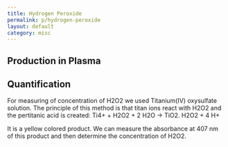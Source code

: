 ```yaml
---
title: Hydrogen Peroxide
permalink: p/hydrogen-peroxide
layout: default
category: misc
---
```


Production in Plasma
--------------------

Quantification
--------------

For measuring of concentration of H2O2 we used Titanium(IV) oxysulfate solution. The principle of this method is that titan ions react with H2O2 and the pertitanic acid is created: Ti4+ + H2O2 + 2 H2O → TiO2. H2O2 + 4 H+

It is a yellow colored product. We can measure the absorbance at 407 nm of this product and then determine the concentration of H2O2.
